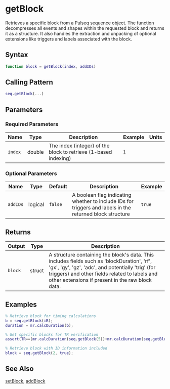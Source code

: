 # getBlock

Retrieves a specific block from a Pulseq sequence object.  The function decompresses all events and shapes within the requested block and returns it as a structure. It also handles the extraction and unpacking of optional extensions like triggers and labels associated with the block.

## Syntax

```matlab
function block = getBlock(index, addIDs)
```

## Calling Pattern

```matlab
seq.getBlock(...)
```

## Parameters

### Required Parameters

| Name | Type | Description | Example | Units |
|------|------|-------------|---------|-------|
| `index` | double | The index (integer) of the block to retrieve (1-based indexing) | `1` |  |

### Optional Parameters

| Name | Type | Default | Description | Example |
|------|------|---------|-------------|---------|
| `addIDs` | logical | `false` | A boolean flag indicating whether to include IDs for triggers and labels in the returned block structure | `true` |

## Returns

| Output | Type | Description |
|--------|------|-------------|
| `block` | struct | A structure containing the block's data.  This includes fields such as 'blockDuration', 'rf', 'gx', 'gy', 'gz', 'adc', and potentially 'trig' (for triggers) and other fields related to labels and other extensions if present in the raw block data. |

## Examples

```matlab
% Retrieve block for timing calculations
b = seq.getBlock(iB);
duration = mr.calcDuration(b);

% Get specific blocks for TR verification
assert(TR==(mr.calcDuration(seq.getBlock(5))+mr.calcDuration(seq.getBlock(6))));

% Retrieve block with ID information included
block = seq.getBlock(2, true);
```

## See Also

[setBlock](setBlock.md), [addBlock](addBlock.md)
